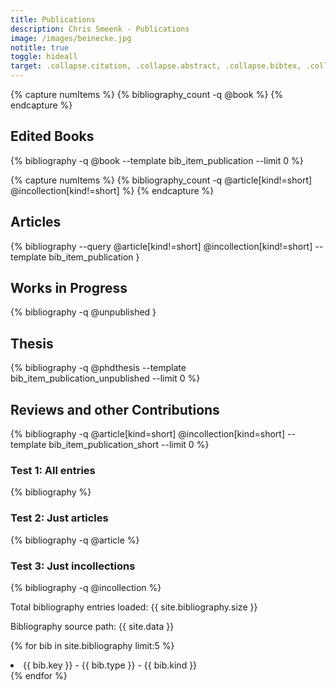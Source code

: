 ```yaml
---
title: Publications
description: Chris Smeenk - Publications
image: /images/beinecke.jpg
notitle: true
toggle: hideall
target: .collapse.citation, .collapse.abstract, .collapse.bibtex, .collapse.fullentry
---
```


{% capture numItems %}
{% bibliography_count -q @book %}
{% endcapture %}
 
<h2 class="bibliography" style="counter-reset:bibitem {{numItems|plus:1}}">
	<a class="plus-icon minus" data-toggle="collapse"  data-target=".collapse.editedbooks" data-text="Collapse">Edited Books</a>&nbsp;
</h2>

<div class="collapse editedbooks show">
{% bibliography -q @book --template bib_item_publication --limit 0 %}
</div>



{% capture numItems %}
{% bibliography_count -q @article[kind!=short] @incollection[kind!=short] %}
{% endcapture %}

<p></p>
<h2 class="bibliography" style="counter-reset:bibitem {{numItems|plus:1}}">
	<a class="plus-icon minus" data-toggle="collapse"  data-target=".collapse.articles" data-text="Collapse">Articles</a></h2>

<div class="articles collapse show">
{% bibliography --query @article[kind!=short] @incollection[kind!=short] --template bib_item_publication }
</div>

<p></p>
<h2 class="bibliography">
	<a class="plus-icon minus" data-toggle="collapse"  data-target=".collapse.wip" data-text="Collapse">Works in Progress</a></h2>

<div class="nolisting collapse wip show">
{% bibliography -q @unpublished }
</div>

<p></p>
<h2 class="bibliography">
	<a class="plus-icon minus" data-toggle="collapse"  data-target=".collapse.phd" data-text="Collapse">Thesis</a></h2>

<div class="nolisting collapse phd show">
{% bibliography -q @phdthesis --template bib_item_publication_unpublished --limit 0 %}
</div>

<p></p>
<h2 class="bibliography">
	<a class="plus-icon minus" data-toggle="collapse"  data-target=".collapse.shortarticles" data-text="Collapse">Reviews and other Contributions</a></h2>

<div class="nolisting collapse shortarticles show">
{% bibliography -q @article[kind=short] @incollection[kind=short] --template bib_item_publication_short --limit 0 %}
</div>

<h3>Test 1: All entries</h3>
{% bibliography %}

<!-- Test 2: Just articles -->
<h3>Test 2: Just articles</h3>
{% bibliography -q @article %}

<!-- Test 3: Just incollections -->
<h3>Test 3: Just incollections</h3>
{% bibliography -q @incollection %}

<!-- Debug: Check if bibliography is loaded -->
<p>Total bibliography entries loaded: {{ site.bibliography.size }}</p>
<p>Bibliography source path: {{ site.data }}</p>

<!-- List first 5 entries to see what's loaded -->
{% for bib in site.bibliography limit:5 %}
  <li>{{ bib.key }} - {{ bib.type }} - {{ bib.kind }}</li>
{% endfor %}

